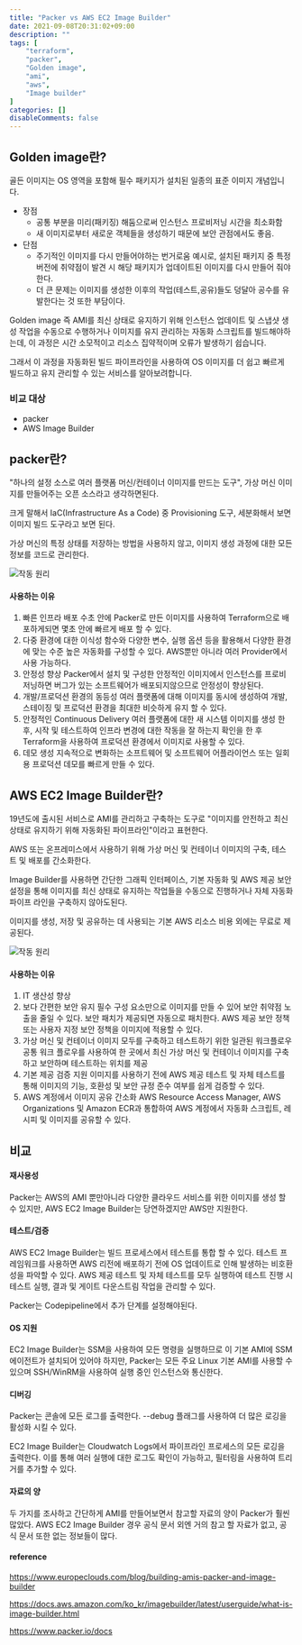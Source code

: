 ```yaml
---
title: "Packer vs AWS EC2 Image Builder"
date: 2021-09-08T20:31:02+09:00
description: ""
tags: [
	"terraform",
	"packer",
    "Golden image",
	"ami",
	"aws",
    "Image builder"
]
categories: []
disableComments: false
---
```






## Golden image란? 

골든 이미지는 OS 영역을 포함해 필수 패키지가 설치된 일종의 표준 이미지 개념입니다.

- 장점
  - 공통 부분을 미리(패키징) 해둠으로써 인스턴스 프로비저닝 시간을 최소화함
  - 새 이미지로부터 새로운 객체들을 생성하기 때문에 보안 관점에서도 좋음.
- 단점
  - 주기적인 이미지를 다시 만들어야하는 번거로움 예시로, 설치된 패키지 중 특정 버전에 취약점이 발견 시 해당 패키지가 업데이트된 이미지를 다시 만들어 줘야한다.
  - 더 큰 문제는 이미지를 생성한 이후의 작업(테스트,공유)들도 덩달아 공수를 유발한다는 것 또한 부담이다.



Golden image 즉 AMI를 최신 상태로 유지하기 위해 인스턴스 업데이트 및 스냅샷 생성 작업을 수동으로 수행하거나 이미지를 유지 관리하는 자동화 스크립트를 빌드해야하는데, 이 과정은 시간 소모적이고 리소스 집약적이며 오류가 발생하기 쉽습니다.

그래서 이 과정을 자동화된 빌드 파이프라인을 사용하여 OS 이미지를 더 쉽고 빠르게 빌드하고 유지 관리할 수 있는 서비스를 알아보려합니다.



### 비교 대상

- packer
- AWS Image Builder



## packer란?

"하나의 설정 소스로 여러 플랫폼 머신/컨테이너 이미지를 만드는 도구", 가상 머신 이미지를 만들어주는 오픈 소스라고 생각하면된다.

크게 말해서 IaC(Infrastructure As a Code) 중 Provisioning 도구, 세분화해서 보면 이미지 빌드 도구라고 보면 된다.

가상 머신의 특정 상태를 저장하는 방법을 사용하지 않고, 이미지 생성 과정에 대한 모든 정보를 코드로 관리한다.       

![작동 원리](https://www.packer.io/img/docs/packer-ecosystem-diagram.png  )            

#### 사용하는 이유

1. 빠른 인프라 배포
   수초 안에 Packer로 만든 이미지를 사용하여 Terraform으로 배포하게되면 몇초 안에 빠르게 배포 할 수 있다.
2. 다중 환경에 대한 이식성
   함수와 다양한 변수, 실행 옵션 등을 활용해서 다양한 환경에 맞는 수준 높은 자동화를 구성할 수 있다. AWS뿐만 아니라 여러 Provider에서 사용 가능하다.
3. 안정성 향상
   Packer에서 설치 및 구성한 안정적인 이미지에서 인스턴스를 프로비저닝하면 버그가 있는 소프트웨어가 배포되지않으므로 안정성이 향상된다.
4. 개발/프로덕션 환경의 동등성
   여러 플랫폼에 대해 이미지를 동시에 생성하여 개발, 스테이징 및 프로덕션 환경을 최대한 비슷하게 유지 할 수 있다.
5. 안정적인 Continuous Delivery
   여러 플랫폼에 대한 새 시스템 이미지를 생성 한 후, 시작 및 테스트하여 인프라 변경에 대한 작동을 잘 하는지 확인을 한 후 Terraform을 사용하여 프로덕션 환경에서 이미지로 사용할 수 있다.
6. 데모 생성
   지속적으로 변화하는 소프트웨어 및 소프트웨어 어플라이언스 또는 일회용 프로덕션 데모를 빠르게 만들 수 있다.





## AWS EC2 Image Builder란?

19년도에 출시된 서비스로 AMI를 관리하고 구축하는 도구로 "이미지를 안전하고 최신 상태로 유지하기 위해 자동화된 파이프라인"이라고 표현한다.

AWS 또는 온프레미스에서 사용하기 위해 가상 머신 및 컨테이너 이미지의 구축, 테스트 및 배포를 간소화한다.

Image Builder를 사용하면 간단한 그래픽 인터페이스, 기본 자동화 및 AWS 제공 보안 설정을 통해 이미지를 최신 상태로 유지하는 작업들을 수동으로 진행하거나 자체 자동화 파이프 라인을 구축하지 않아도된다. 

이미지를 생성, 저장 및 공유하는 데 사용되는 기본 AWS 리소스 비용 외에는 무료로 제공된다.

![작동 원리](https://d1.awsstatic.com/re19/image-builder/Product-Page-Diagram_Image-Factory.cbf8db591ca6de1c5d9149f3cd6ccfe6c6a64f33.png)

#### 사용하는 이유

1. IT 생산성 향상
2. 보다 간편한 보안 유지
   필수 구성 요소만으로 이미지를 만들 수 있어 보안 취약점 노출을 줄일 수 있다.  보안 패치가 제공되면 자동으로 패치한다.
   AWS 제공 보안 정책 또는 사용자 지정 보안 정책을 이미지에 적용할 수 있다.
3. 가상 머신 및 컨테이너 이미지 모두를 구축하고 테스트하기 위한 일관된 워크플로우
   공통 워크 플로우를 사용하여 한 곳에서 최신 가상 머신 및 컨테이너 이미지를 구축하고 보안하며 테스트하는 위치를 제공
4. 기본 제공 검증 지원
   이미지를 사용하기 전에 AWS 제공 테스트 및 자체 테스트를 통해 이미지의 기능, 호환성 및 보안 규정 준수 여부를 쉽게 검증할 수 있다.
5. AWS 계정에서 이미지 공유 간소화
   AWS Resource Access Manager, AWS Organizations 및 Amazon ECR과 통합하여 AWS 계정에서 자동화 스크립트, 레시피 및 이미지를 공유할 수 있다.



## 비교



#### 재사용성

Packer는 AWS의 AMI 뿐만아니라 다양한 클라우드 서비스를 위한 이미지를 생성 할 수 있지만,  AWS EC2 Image Builder는 당연하겠지만 AWS만 지원한다.

#### 테스트/검증

AWS EC2 Image Builder는 빌드 프로세스에서 테스트를 통합 할 수 있다. 테스트 프레임워크를 사용하면 AWS 리전에 배포하기 전에 OS 업데이트로 인해 발생하는 비호환성을 파악할 수 있다. AWS 제공 테스트 및 자체 테스트를 모두 실행하여 테스트 진행 시 테스트 실행, 결과 및 게이트 다운스트림 작업을 관리할 수 있다. 

Packer는 Codepipeline에서 추가 단계를 설정해야된다.

#### OS 지원

EC2 Image Builder는 SSM을 사용하여 모든 명령을 실행하므로 이 기본 AMI에 SSM 에이전트가 설치되어 있어야 하지만, Packer는 모든 주요 Linux 기본 AMI를 사용할 수 있으며 SSH/WinRM을 사용하여 실행 중인 인스턴스와 통신한다.

#### 디버깅

Packer는 콘솔에 모든 로그를 출력한다. --debug 플래그를 사용하여 더 많은 로깅을 활성화 시킬 수 있다.

EC2 Image Builder는 Cloudwatch Logs에서 파이프라인 프로세스의 모든 로깅을 출력한다. 이를 통해 여러 실행에 대한 로그도 확인이 가능하고, 필터링을 사용하여 트리거를 추가할 수 있다.

#### 자료의 양

두 가지를 조사하고 간단하게 AMI를 만들어보면서 참고할 자료의 양이 Packer가 훨씬 많았다. AWS EC2 Image Builder 경우 공식 문서 외엔 거의 참고 할 자료가 없고, 공식 문서 또한 없는 정보들이 많다.





#### reference

https://www.europeclouds.com/blog/building-amis-packer-and-image-builder

https://docs.aws.amazon.com/ko_kr/imagebuilder/latest/userguide/what-is-image-builder.html

https://www.packer.io/docs

